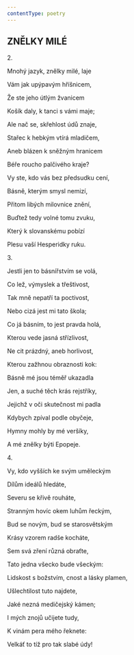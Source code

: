 ```yaml
---
contentType: poetry
---
```


## ZNĚLKY MILÉ  

2. 

Mnohý jazyk, znělky milé, laje 

Vám jak upýpavým hříšnicem, 

Že ste jeho útlým žvanicem 

Košík daly, k tanci s vámi maje;

  

Ale nač se, skřehlost údů znaje, 

Stařec k hebkým vtírá mladičem, 

Aneb blázen k sněžným hranicem 

Béře roucho palčivého kraje?

  

Vy ste, kdo vás bez předsudku cení, 

Básně, kterým smysl nemizí, 

Přitom libých milovnice znění,

  

Buďtež tedy volné tomu zvuku, 

Který k slovanskému pobízí 

Plesu vaší Hesperidky ruku.

  

3. 

Jestli jen to básnířstvím se volá, 

Co lež, výmyslek a třeštivost, 

Tak mně nepatří ta poctivost, 

Nebo cizá jest mi tato škola;

  

Co já básním, to jest pravda holá, 

Kterou vede jasná střízlivost, 

Ne cit prázdný, aneb horlivost, 

Kterou zažhnou obraznosti kok:

  

Básně mé jsou téměř ukazadla 

Jen, a suché těch krás rejstříky, 

Jejichž v oči skutečnost mi padla

  

Kdybych zpíval podle obyčeje, 

Hymny mohly by mé veršíky, 

A mé znělky býti Epopeje.

  

4. 

Vy, kdo vyšších ke svým uměleckým 

Dílům ideálů hledáte, 

Severu se křivě rouháte, 

Stranným hovíc okem luhům řeckým, 

  

Bud se novým, bud se starosvětským 

Krásy vzorem radše kocháte, 

Sem svá zření různá obraťte, 

Tato jedna všecko bude všeckým:

  

Lidskost s božstvím, cnost a lásky plamen, 

Ušlechtilost tuto najdete, 

Jaké nezná medičejský kámen;

  

I mých znojů učijete tudy, 

K vinám pera mého řeknete: 

Velkáť to tíž pro tak slabé údy!
